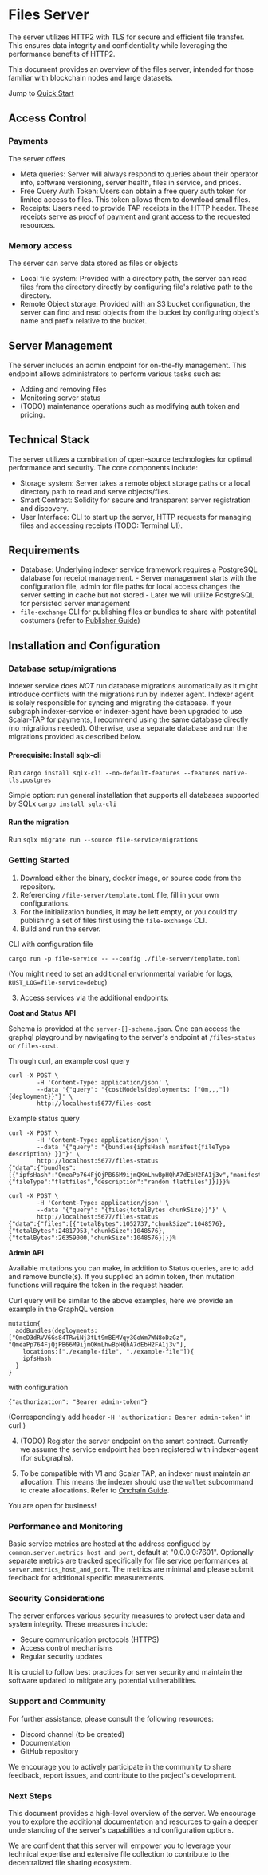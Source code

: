# Files Server

The server utilizes HTTP2 with TLS for secure and efficient file transfer. This ensures data integrity and confidentiality while leveraging the performance benefits of HTTP2.

This document provides an overview of the files server, intended for those familiar with blockchain nodes and large datasets.

Jump to [Quick Start](###getting-started)

## Access Control

### Payments 

The server offers

- Meta queries: Server will always respond to queries about their operator info, software versioning, server health, files in service, and prices.
- Free Query Auth Token: Users can obtain a free query auth token for limited access to files. This token allows them to download small files.
- Receipts: Users need to provide TAP receipts in the HTTP header. These receipts serve as proof of payment and grant access to the requested resources.

### Memory access

The server can serve data stored as files or objects

- Local file system: Provided with a directory path, the server can read files from the directory directly by configuring file's relative path to the directory.
- Remote Object storage:  Provided with an S3 bucket configuration, the server can find and read objects from the bucket by configuring object's name and prefix relative to the bucket.

## Server Management

The server includes an admin endpoint for on-the-fly management. This endpoint allows administrators to perform various tasks such as:

- Adding and removing files
- Monitoring server status
- (TODO) maintenance operations such as modifying auth token and pricing.

## Technical Stack
The server utilizes a combination of open-source technologies for optimal performance and security. The core components include:


- Storage system: Server takes a remote object storage paths or a local directory path to read and serve objects/files. 
- Smart Contract: Solidity for secure and transparent server registration and discovery.
- User Interface: CLI to start up the server, HTTP requests for managing files and accessing receipts (TODO: Terminal UI).

## Requirements
- Database: Underlying indexer service framework requires a PostgreSQL database for receipt management.
        - Server management starts with the configuration file, admin for file paths for local access changes the server setting in cache but not stored
        - Later we will utilize PostgreSQL for persisted server management
- `file-exchange` CLI for publishing files or bundles to share with potentital costumers (refer to [Publisher Guide](./publisher_guide.md))


## Installation and Configuration

### Database setup/migrations

Indexer service does _NOT_ run database migrations automatically as it might introduce conflicts with the migrations run by indexer agent. Indexer agent is solely responsible for syncing and migrating the database. If your subgraph indexer-service or indexer-agent have been upgraded to use Scalar-TAP for payments, I recommend using the same database directly (no migrations needed). Otherwise, use a separate database and run the migrations provided as described below.

#### Prerequisite: Install sqlx-cli

Run `cargo install sqlx-cli --no-default-features --features native-tls,postgres` 

Simple option: run general installation that supports all databases supported by SQLx
`cargo install sqlx-cli`

#### Run the migration

Run `sqlx migrate run --source file-service/migrations`

### Getting Started

1. Download either the binary, docker image, or source code from the repository.
2. Referencing `/file-server/template.toml` file, fill in your own configurations.
3. For the initialization bundles, it may be left empty, or you could try publishing a set of files first using the `file-exchange` CLI.
4. Build and run the server.

CLI with configuration file
```
cargo run -p file-service -- --config ./file-server/template.toml
```

(You might need to set an additional envrionmental variable for logs, `RUST_LOG=file-service=debug`)

3. Access services via the additional endpoints:



**Cost and Status API**

Schema is provided at the `server-[]-schema.json`. One can access the graphql playground by navigating to the server's endpoint at `/files-status` or `/files-cost`.

Through curl, an example cost query
```
curl -X POST \ 
        -H 'Content-Type: application/json' \
        --data '{"query": "{costModels(deployments: ["Qm,,,"]){deployment}}"}' \
        http://localhost:5677/files-cost
```

Example status query
```
curl -X POST \
        -H 'Content-Type: application/json' \
        --data '{"query": "{bundles{ipfsHash manifest{fileType description} }}"}' \
        http://localhost:5677/files-status
{"data":{"bundles":[{"ipfsHash":"QmeaPp764FjQjPB66M9ijmQKmLhwBpHQhA7dEbH2FA1j3v","manifest":{"fileType":"flatfiles","description":"random flatfiles"}}]}}%    

curl -X POST \
        -H 'Content-Type: application/json' \
        --data '{"query": "{files{totalBytes chunkSize}}"}' \ 
        http://localhost:5677/files-status
{"data":{"files":[{"totalBytes":1052737,"chunkSize":1048576},{"totalBytes":24817953,"chunkSize":1048576},{"totalBytes":26359000,"chunkSize":1048576}]}}%   
```

**Admin API**

Available mutations you can make, in addition to Status queries, are to add and remove bundle(s). If you supplied an admin token, then mutation functions will require the token in the request header.

Curl query will be similar to the above examples, here we provide an example in the GraphQL version
```
mutation{
  addBundles(deployments:["QmeD3dRVV6Gs84TRwiNj3tLt9mBEMVqy3GoWm7WN8oDzGz", "QmeaPp764FjQjPB66M9ijmQKmLhwBpHQhA7dEbH2FA1j3v"], 
    locations:["./example-file", "./example-file"]){
    ipfsHash
  }
}
```
with configuration 
```
{"authorization": "Bearer admin-token"}
```
(Correspondingly add header `-H 'authorization: Bearer admin-token'` in curl.)


4. (TODO) Register the server endpoint on the smart contract. Currently we assume the service endpoint has been registered with indexer-agent (for subgraphs). 

5. To be compatible with V1 and Scalar TAP, an indexer must maintain an allocation. This means the indexer should use the `wallet` subcommand to create allocations. Refer to [Onchain Guide](onchain_guide.md).

You are open for business!

### Performance and Monitoring

Basic service metrics are hosted at the address configued by `common.server.metrics_host_and_port`, default at "0.0.0.0:7601". Optionally separate metrics are tracked specifically for file service performances at `server.metrics_host_and_port`. The metrics are minimal and please submit feedback for additional specific measurements.

### Security Considerations

The server enforces various security measures to protect user data and system integrity. These measures include:

- Secure communication protocols (HTTPS)
- Access control mechanisms
- Regular security updates

It is crucial to follow best practices for server security and maintain the software updated to mitigate any potential vulnerabilities.

### Support and Community

For further assistance, please consult the following resources:

- Discord channel (to be created)
- Documentation
- GitHub repository

We encourage you to actively participate in the community to share feedback, report issues, and contribute to the project's development.

### Next Steps

This document provides a high-level overview of the server. We encourage you to explore the additional documentation and resources to gain a deeper understanding of the server's capabilities and configuration options.

We are confident that this server will empower you to leverage your technical expertise and extensive file collection to contribute to the decentralized file sharing ecosystem.

